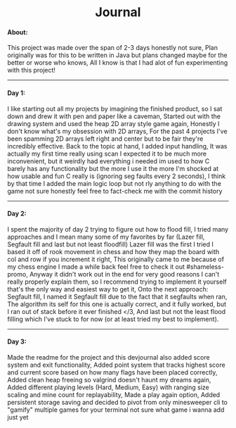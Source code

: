 <h1 align="center">Journal</h1>

<h4>About:</h4>
This project was made over the span of 2-3 days honestly not sure, Plan originally was for this to be written in Java but plans changed
maybe for the better or worse who knows, All I know is that I had alot of fun experimenting with this project!

---
<h4> Day 1:</h4>
I like starting out all my projects by imagining the finished product, so I sat down and drew it with pen and paper like a caveman,
Started out with the drawing system and used the heap 2D array style game again, Honestly I don't know what's my obsession with 2D arrays,
For the past 4 projects I've been spamming 2D arrays left right and center but to be fair they're incredibly effective. Back to the topic at hand,
I added input handling, It was actually my first time really using scan I expected it to be much more inconvenient, but it weirdly had everything i needed
im used to how C barely has any functionality but the more I use it the more I'm shocked at how usable and fun C really is (ignoring seg faults every 2 seconds),
I think by that time I added the main logic loop but not rly anything to do with the game not sure honestly feel free to fact-check me with the commit history

---

<h4> Day 2:</h4>

I spent the majority of day 2 trying to figure out how to flood fill, I tried many approaches and I mean many some of my favorites by far (Lazer fill, Segfault fill and last but not least floodfill)
Lazer fill was the first I tried I based it off of rook movement in chess and how they map the board with col and row if you increment it right,
This originally came to me because of my chess engine I made a while back feel free to check it out #shameless-promo, Anyway it didn't work out in the end for very good reasons I can't really properly explain them,
so I recommend trying to implement it yourself that's the only way and easiest way to get it, Onto the next approach: Segfault fill, I named it Segfault fill due to the fact that 
it segfaults when ran, The algorithm its self for this one is actually correct, and it fully worked, but I ran out of stack before it ever finished </3, And last but not the least flood filling which I've stuck to for now (or at least tried my best to implement).

---

<h4> Day 3:</h4>
Made the readme for the project and this devjournal also added score system and exit functionality, Added point system that tracks highest score and current score based on how many flags have been placed correctly, Added clean heap freeing so valgrind doesn't haunt my dreams again, 
Added different playing levels (Hard, Medium, Easy) with ranging size scaling and mine count for replayability, Made a play again option, Added persistent storage saving and decided to pivot from only minesweeper cli to "gamify" multiple games for your terminal not sure what game i wanna add just yet
